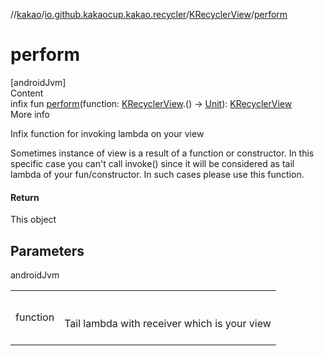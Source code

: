 //[kakao](../../../index.md)/[io.github.kakaocup.kakao.recycler](../index.md)/[KRecyclerView](index.md)/[perform](perform.md)



# perform  
[androidJvm]  
Content  
infix fun [perform](perform.md)(function: [KRecyclerView](index.md).() -> [Unit](https://kotlinlang.org/api/latest/jvm/stdlib/kotlin/-unit/index.html)): [KRecyclerView](index.md)  
More info  


Infix function for invoking lambda on your view



Sometimes instance of view is a result of a function or constructor. In this specific case you can't call invoke() since it will be considered as tail lambda of your fun/constructor. In such cases please use this function.



#### Return  


This object



## Parameters  
  
androidJvm  
  
| | |
|---|---|
| <a name="io.github.kakaocup.kakao.recycler/KRecyclerView/perform/#kotlin.Function1[io.github.kakaocup.kakao.recycler.KRecyclerView,kotlin.Unit]/PointingToDeclaration/"></a>function| <a name="io.github.kakaocup.kakao.recycler/KRecyclerView/perform/#kotlin.Function1[io.github.kakaocup.kakao.recycler.KRecyclerView,kotlin.Unit]/PointingToDeclaration/"></a><br><br>Tail lambda with receiver which is your view<br><br>|
  
  



